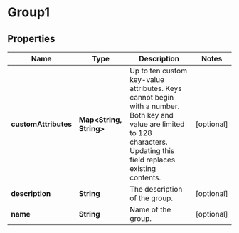 
# Group1

## Properties
Name | Type | Description | Notes
------------ | ------------- | ------------- | -------------
**customAttributes** | **Map&lt;String, String&gt;** | Up to ten custom key-value attributes. Keys cannot begin with a number. Both key and value are limited to 128 characters. Updating this field replaces existing contents. |  [optional]
**description** | **String** | The description of the group. |  [optional]
**name** | **String** | Name of the group. |  [optional]



